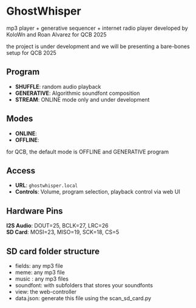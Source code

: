 # GhostWhisper

mp3 player + generative sequencer + internet radio player
developed by KoloWn and Roan Alvarez for QCB 2025


the project is under development and we will be presenting a bare-bones setup for QCB 2025

## Program 

- **SHUFFLE**: random audio playback
- **GENERATIVE**: Algorithmic soundfont composition
- **STREAM**: ONLINE mode only and under development

## Modes

- **ONLINE**: 
- **OFFLINE**: 

for QCB, the default mode is OFFLINE and GENERATIVE program 

## Access

- **URL**: `ghostwhisper.local` 
- **Controls**: Volume, program selection, playback control via web UI


## Hardware Pins

**I2S Audio**: DOUT=25, BCLK=27, LRC=26  
**SD Card**: MOSI=23, MISO=19, SCK=18, CS=5

## SD card folder structure
- fields: any mp3 file
- meme: any mp3 file
- music : any mp3 files
- soundfont: with subfolders that stores your soundfonts
- view: the web-controller
- data.json: generate this file using the scan_sd_card.py